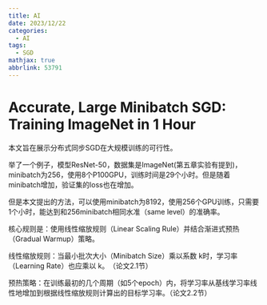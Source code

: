 ```yaml
---
title: AI
date: 2023/12/22
categories:
  - AI
tags:
  - SGD
mathjax: true
abbrlink: 53791
---
```




# Accurate, Large Minibatch SGD: Training ImageNet in 1 Hour


本文旨在展示分布式同步SGD在大规模训练的可行性。

举了一个例子，模型ResNet-50，数据集是ImageNet(第五章实验有提到)，minibatch为256，使用8个P100GPU，训练时间是29个小时。但是随着minibatch增加，验证集的loss也在增加。

但是本文提出的方法，可以使用minibatch为8192，使用256个GPU训练，只需要1个小时，能达到和256minibatch相同水准（same level）的准确率。


核心规则是：​​使用线性缩放规则（Linear Scaling Rule）并结合渐进式预热（Gradual Warmup）策略​​。

线性缩放规则：当最小批次大小（Minibatch Size）乘以系数 k时，学习率（Learning Rate）也应乘以 k。​（论文2.1节）

预热策略：在训练最初的几个周期（如5个epoch）内，将学习率从​​基线学习率​​线性地增加到​​根据线性缩放规则计算出的目标学习率​​。（论文2.2节）